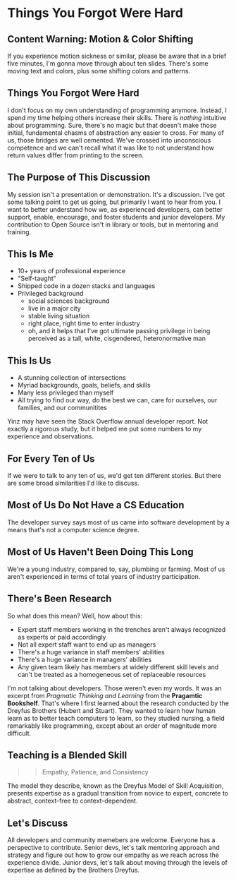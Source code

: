 # Things You Forgot Were Hard

## Content Warning: Motion & Color Shifting
If you experience motion sickness or similar, please be aware that in a brief five minutes, I'm gonna move through about ten slides. There's some moving text and colors, plus some shifting colors and patterns.

## Things You Forgot Were Hard
I don't focus on my own understanding of programming anymore. Instead, I spend my time helping others increase their skills. There is _nothing_ intuitive about programming. Sure, there's no magic but that doesn't make those initial, fundamental chasms of abstraction any easier to cross. For many of us, those bridges are well cemented. We've crossed into unconscious competence and we can't recall what it was like to not understand how return values differ from printing to the screen.

## The Purpose of This Discussion
My session isn't a presentation or demonstration. It's a discussion. I've got some talking point to get us going, but primarily I want to hear from you. I want to better understand how we, as experienced developers, can better support, enable, encourage, and foster students and junior developers. My contribution to Open Source isn't in library or tools, but in mentoring and training.

## This Is Me
- 10+ years of professional experience
- "Self-taught"
- Shipped code in a dozen stacks and languages
- Privileged background
  - social sciences background
  - live in a major city
  - stable living situation
  - right place, right time to enter industry
  - oh, and it helps that I've got ultimate passing privilege in being perceived as a tall, white, cisgendered, heteronormative man

## This Is Us
- A stunning collection of intersections
- Myriad backgrounds, goals, beliefs, and skills
- Many less privileged than myself
- All trying to find our way, do the best we can, care for ourselves, our families, and our communitites

Yinz may have seen the Stack Overflow annual developer report. Not exactly a rigorous study, but it helped me put some numbers to my experience and observations. 

## For Every Ten of Us
If we were to talk to any ten of us, we'd get ten different stories. But there are some broad similarities I'd like to discuss.

## Most of Us Do Not Have a CS Education
The developer survey says most of us came into software development by a means that's not a computer science degree.

## Most of Us Haven't Been Doing This Long
We're a young industry, compared to, say, plumbing or farming. Most of us aren't experienced in terms of total years of industry participation.

## There's Been Research
So what does this mean? Well, how about this:

- Expert staff members working in the trenches aren't always recognized as experts or paid accordingly
- Not all expert staff want to end up as managers
- There's a huge variance in staff members' abilities
- There's a huge variance in managers' abilities
- Any given team likely has members at widely different skill levels and can't be treated as a homogeneous set of replaceable resources

I'm not talking about developers. Those weren't even my words. It was an excerpt from _Pragmatic Thinking and Learning_ from the __Pragamtic Bookshelf__. That's where I first learned about the research conducted by the Dreyfus Brothers (Hubert and Stuart). They wanted to learn how human learn as to better teach computers to learn, so they studied nursing, a field remarkably like programming, except about an order of magnitude more difficult.

## Teaching is a Blended Skill
 >> Empathy, Patience, and Consistency
 
 The model they describe, known as the Dreyfus Model of Skill Acquisition, presents expertise as a gradual transition from novice to expert, concrete to abstract, context-free to context-dependent.

## Let's Discuss
All developers and community memebers are welcome. Everyone has a perspective to contribute. Senior devs, let's talk mentoring approach and strategy and figure out how to grow our empathy as we reach across the experience divide. Junior devs, let's talk about moving through the levels of expertise as defined by the Brothers Dreyfus. 
